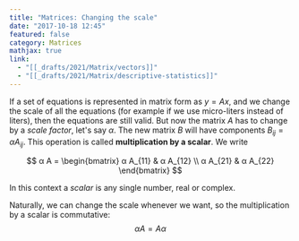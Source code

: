 ```yaml
---
title: "Matrices: Changing the scale"
date: "2017-10-18 12:45"
featured: false
category: Matrices
mathjax: true
link:
  - "[[_drafts/2021/Matrix/vectors]]"
  - "[[_drafts/2021/Matrix/descriptive-statistics]]"
---
```


If a set of equations is represented in matrix form as
$y=Ax$, and we change the scale of all the equations (for example if we use micro-liters instead of liters), then the equations are still valid. But now the matrix $A$ has to change by a _scale factor_, let's say $α$. The new matrix $B$ will have components $B_{ij}=α A_{ij}$. This operation is called **multiplication by a scalar**. We write

$$
α A =
\begin{bmatrix}
α A_{11} & α A_{12} \\
α A_{21} & α A_{22}
\end{bmatrix}
$$

In this context a _scalar_ is any single number, real or complex.

Naturally, we can change the scale whenever we want, so the multiplication by a scalar is commutative:
$$α A = A α$$
